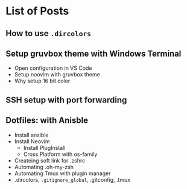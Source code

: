 # List of Posts

## How to use `.dircolors`
## Setup gruvbox theme with Windows Terminal
- Open configuration in VS Code
- Setup noovim with gruvbox theme
- Why setup 16 bit color

## SSH setup with port forwarding
## Dotfiles: with Anisble
- Install ansible
- Install Neovim
  - Install PlugInstall
  - Cross Platform with os-family
- Createing soft link for .zshrc
- Automating .oh-my-zsh
- Automating Tmux with plugin manager
- .dircolors, `.gitignore_global`, .gitconfig, .tmux
